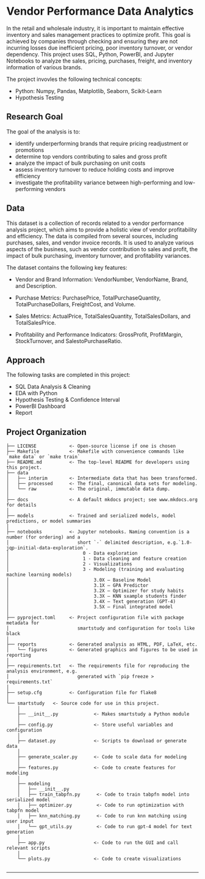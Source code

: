 # Vendor Performance Data Analytics

In the retail and wholesale industry, it is important to maintain effective inventory and sales management practices to optimize profit. This goal is achieved by companies through checking and ensuring they are not incurring losses due inefficient pricing, poor inventory turnover, or vendor dependency.
This project uses SQL, Python, PowerBI, and Jupyter Notebooks to analyze the sales, pricing, purchases, freight, and inventory information of various brands.

The project invovles the following technical concepts:

- Python: Numpy, Pandas, Matplotlib, Seaborn, Scikit-Learn
- Hypothesis Testing

## Research Goal

The goal of the analysis is to:
- identify underperforming brands that require pricing readjustment or promotions
- determine top vendors contributing to sales and gross profit
- analyze the impact of bulk purchasing on unit costs
- assess inventory turnover to reduce holding costs and improve efficiency
- investigate the profitability variance between high-performing and low-performing vendors

## Data

This dataset is a collection of records related to a vendor performance analysis project, which aims to provide a holistic view of vendor profitability and efficiency. The data is compiled from several sources, including purchases, sales, and vendor invoice records. It is used to analyze various aspects of the business, such as vendor contribution to sales and profit, the impact of bulk purchasing, inventory turnover, and profitability variances.

The dataset contains the following key features:

- Vendor and Brand Information: VendorNumber, VendorName, Brand, and Description.

- Purchase Metrics: PurchasePrice, TotalPurchaseQuantity, TotalPurchaseDollars, FreightCost, and Volume.

- Sales Metrics: ActualPrice, TotalSalesQuantity, TotalSalesDollars, and TotalSalesPrice.

- Profitability and Performance Indicators: GrossProfit, ProfitMargin, StockTurnover, and SalestoPurchaseRatio.

## Approach

The following tasks are completed in this project:
- SQL Data Analysis & Cleaning
- EDA with Python
- Hypothesis Testing & Confidence Interval
- PowerBI Dashboard
- Report

## Project Organization

```
├── LICENSE            <- Open-source license if one is chosen
├── Makefile           <- Makefile with convenience commands like `make data` or `make train`
├── README.md          <- The top-level README for developers using this project.
├── data
│   ├── interim        <- Intermediate data that has been transformed.
│   ├── processed      <- The final, canonical data sets for modeling.
│   └── raw            <- The original, immutable data dump.
│
├── docs               <- A default mkdocs project; see www.mkdocs.org for details
│
├── models             <- Trained and serialized models, model predictions, or model summaries
│
├── notebooks          <- Jupyter notebooks. Naming convention is a number (for ordering) and a
│                         short `-` delimited description, e.g.`1.0-jqp-initial-data-exploration`.
│                           0 - Data exploration 
│                           1 - Data cleaning and feature creation
│                           2 - Visualizations
│                           3 - Modeling (training and evaluating machine learning models)
│                               3.0X – Baseline Model
│                               3.1X – GPA Predictor 
│                               3.2X – Optimizer for study habits
│                               3.3X – KNN sxample students finder
│                               3.4X – Text generation (GPT-4)
│                               3.5X – Final integrated model
│
├── pyproject.toml     <- Project configuration file with package metadata for 
│                         smartstudy and configuration for tools like black
│
├── reports            <- Generated analysis as HTML, PDF, LaTeX, etc.
│   └── figures        <- Generated graphics and figures to be used in reporting
│
├── requirements.txt   <- The requirements file for reproducing the analysis environment, e.g.
│                         generated with `pip freeze > requirements.txt`
│
├── setup.cfg          <- Configuration file for flake8
│
└── smartstudy   <- Source code for use in this project.
    │
    ├── __init__.py             <- Makes smartstudy a Python module
    │
    ├── config.py               <- Store useful variables and configuration
    │
    ├── dataset.py              <- Scripts to download or generate data
    │
    ├── generate_scaler.py      <- Code to scale data for modeling
    │
    ├── features.py             <- Code to create features for modeling
    │
    ├── modeling                
    │   ├── __init__.py 
    │   ├── train_tabpfn.py      <- Code to train tabpfn model into serialized model     
    │   ├── optimizer.py         <- Code to run optimization with tabpfn model  
    │   ├── knn_matching.py      <- Code to run knn matching using user input       
    │   └── gpt_utils.py         <- Code to run gpt-4 model for text generation
    │
    ├── app.py                  <- Code to run the GUI and call relevant scripts
    │
    └── plots.py                <- Code to create visualizations
    
```

--------
    
